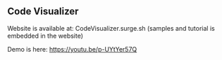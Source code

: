 ## Code Visualizer

Website is available at: CodeVisualizer.surge.sh (samples and tutorial is embedded in the website)

Demo is here: https://youtu.be/p-UYtYer57Q